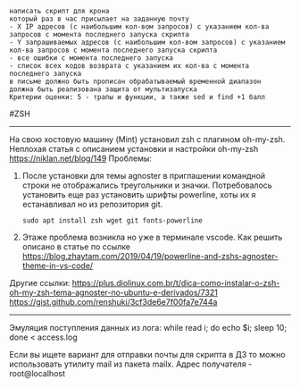     написать скрипт для крона
    который раз в час присылает на заданную почту
    - X IP адресов (с наибольшим кол-вом запросов) с указанием кол-ва запросов c момента последнего запуска скрипта
    - Y запрашиваемых адресов (с наибольшим кол-вом запросов) с указанием кол-ва запросов c момента последнего запуска скрипта
    - все ошибки c момента последнего запуска
    - список всех кодов возврата с указанием их кол-ва с момента последнего запуска
    в письме должно быть прописан обрабатываемый временной диапазон
    должна быть реализована защита от мультизапуска
    Критерии оценки: 5 - трапы и функции, а также sed и find +1 балл


#ZSH

****

На свою хостовую машину (Mint) установил zsh с плагином oh-my-zsh.
Неплохая статья с описанием установки и настройки oh-my-zsh https://niklan.net/blog/149
Проблемы:
1) После установки для темы agnoster в приглашении командной строки не отображались треугольники и значки.
   Потребовалось установить еще раз установить шрифты powerline, хоты их я естанавливал но из репозитория git.
   
       sudo apt install zsh wget git fonts-powerline
       
2) Этаже проблема возникла но уже в терминале vscode. Как решить описано в статье по ссылке https://blog.zhaytam.com/2019/04/19/powerline-and-zshs-agnoster-theme-in-vs-code/

Другие ссылки:
https://plus.diolinux.com.br/t/dica-como-instalar-o-zsh-oh-my-zsh-tema-agnoster-no-ubuntu-e-derivados/7321
https://gist.github.com/renshuki/3cf3de6e7f00fa7e744a

***

Эмуляция поступления данных из лога: while read i; do echo $i; sleep 10; done < access.log

Если вы ищете вариант для отправки почты для скрипта в ДЗ то можно использовать утилиту mail из пакета mailx. 
Адрес получателя - root@localhost

